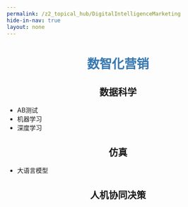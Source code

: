 ```yaml
---
permalink: /z2_topical_hub/DigitalIntelligenceMarketing
hide-in-nav: true
layout: none
---
```

# <center><font color="#3879B1">数智化营销</font></center>

## <center>数据科学</center>

- AB测试
- 机器学习
- 深度学习

## <center>仿真</center>

- 大语言模型

## <center>人机协同决策</center>
